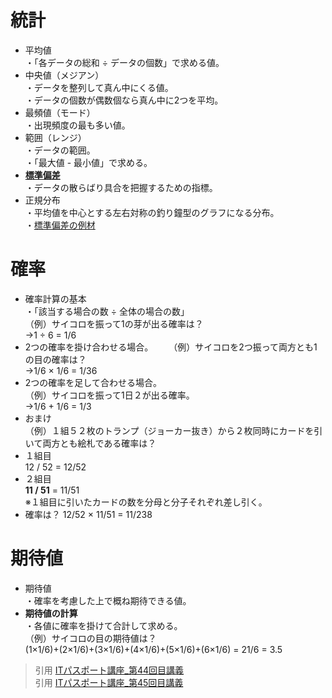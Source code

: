 # 統計  
* 平均値  
・「各データの総和 ÷ データの個数」で求める値。  
* 中央値（メジアン）  
・データを整列して真ん中にくる値。  
・データの個数が偶数個なら真ん中に2つを平均。  
* 最頻値（モード）  
・出現頻度の最も多い値。  
* 範囲（レンジ）  
・データの範囲。  
・「最大値 - 最小値」で求める。  
* [**標準偏差**](https://gyazo.com/dd66bc6b394e37323a23ee2cac46826b)  
・データの散らばり具合を把握するための指標。  
* 正規分布  
・平均値を中心とする左右対称の釣り鐘型のグラフになる分布。  
・[標準偏差の例材](https://gyazo.com/d517bda2b928e35b0b37211cd36f3974)  
# 確率  
* 確率計算の基本  
・「該当する場合の数 ÷ 全体の場合の数」    
（例）サイコロを振って1の芽が出る確率は？  
→1 ÷ 6 = 1/6    
* 2つの確率を掛け合わせる場合。　　
（例）サイコロを2つ振って両方とも1の目の確率は？    
→1/6 × 1/6 = 1/36  
* 2つの確率を足して合わせる場合。  
（例）サイコロを振って1日２が出る確率。  
→1/6 + 1/6 = 1/3  
* おまけ  
（例）１組５２枚のトランプ（ジョーカー抜き）から２枚同時にカードを引いて両方とも絵札である確率は？    
* １組目    
12 / 52 = 12/52  
* ２組目  
**11 / 51** = 11/51  
※１組目に引いたカードの数を分母と分子それぞれ差し引く。  
* 確率は？ 12/52 × 11/51 = 11/238   
# 期待値  
* 期待値  
・確率を考慮した上で概ね期待できる値。  
* **期待値の計算**  
・各値に確率を掛けて合計して求める。  
（例）サイコロの目の期待値は？  
(1×1/6)+(2×1/6)+(3×1/6)+(4×1/6)+(5×1/6)+(6×1/6) = 21/6 = 3.5  


> 引用
[ITパスポート講座_第44回目講義](https://www.youtube.com/watch?v=u22YkDszuNY&list=PLC9xywNMIf9jgTizhye6GyPjZcuPZ9ou5&index=45)  
> 引用
[ITパスポート講座_第45回目講義](https://www.youtube.com/watch?v=aOqpfYcq93A&list=PLC9xywNMIf9jgTizhye6GyPjZcuPZ9ou5&index=46)  
